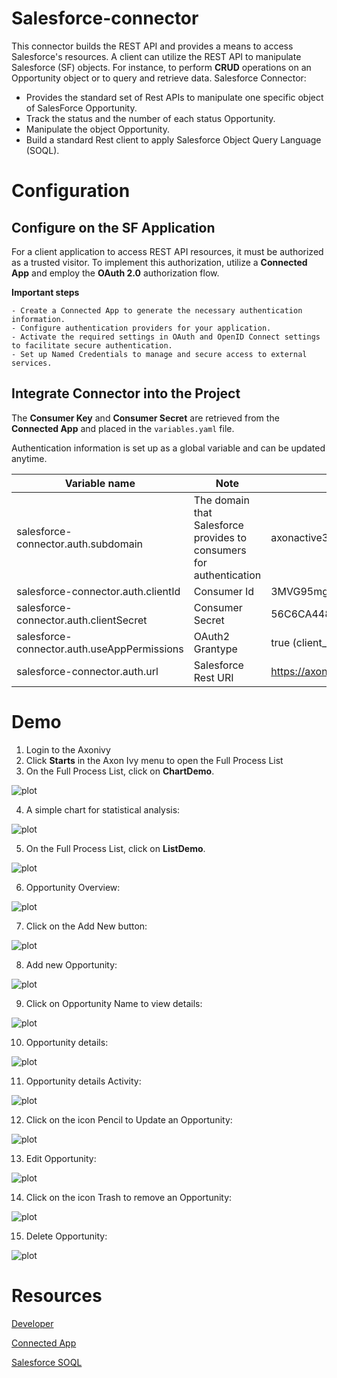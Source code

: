 # Salesforce-connector

This connector builds the REST API and provides a means to access Salesforce's resources. A client can utilize the REST API to manipulate Salesforce (SF) objects. For instance, to perform **CRUD** operations on an Opportunity object or to query and retrieve data. Salesforce Connector:

- Provides the standard set of Rest APIs to manipulate one specific object of SalesForce Opportunity.
- Track the status and the number of each status Opportunity.
- Manipulate the object Opportunity.
- Build a standard Rest client to apply Salesforce Object Query Language (SOQL).


# Configuration

  ## Configure on the SF Application
  For a client application to access REST API resources, it must be authorized as a trusted visitor. To implement this authorization, utilize a **Connected App** and employ the **OAuth 2.0** authorization flow.

  **Important steps**
  
    - Create a Connected App to generate the necessary authentication information.
    - Configure authentication providers for your application.
    - Activate the required settings in OAuth and OpenID Connect settings to facilitate secure authentication.
    - Set up Named Credentials to manage and secure access to external services.


  ## Integrate Connector into the Project
  The **Consumer Key** and **Consumer Secret** are retrieved from the **Connected App** and placed in the `variables.yaml` file.

  Authentication information is set up as a global variable and can be updated anytime.

  
  | Variable name                              | Note                                          |Example                                                                               |
  |--------------------------------------------|-----------------------------------------------|--------------------------------------------------------------------------------------|
  |salesforce-connector.auth.subdomain         |The domain that Salesforce provides to consumers for authentication         |axonactive3-dev-ed.develop                                                            |
  |salesforce-connector.auth.clientId          |Consumer Id                                    |3MVG95mg0lk4bathQF4Z_F1GcZZPr8ztvo29c53HhwOXnCKBkP8LkxHnb5KlydXj3Oomw0VHsY |
  |salesforce-connector.auth.clientSecret      |Consumer Secret                                |56C6CA448B49032828FE4C4DF16D1AF4804B8CC734E066B255A5B31A                     |
  |salesforce-connector.auth.useAppPermissions |OAuth2 Grantype                                |true (client_credentials)                                                             |
  |salesforce-connector.auth.url               |Salesforce Rest URI                            |https://axonactive3-dev-ed.develop.my.salesforce.com/services/data/v58.0              |



# Demo
  1. Login to the Axonivy
  2. Click **Starts** in the Axon Ivy menu to open the Full Process List
  3. On the Full Process List, click on **ChartDemo**.
  
  ![plot](/salesforce-connector-product/doc/img/sf-start-chart.png)
  
  4. A simple chart for statistical analysis:
  
  ![plot](/salesforce-connector-product/doc/img/sf-chart.png)
  
  5. On the Full Process List, click on **ListDemo**.
  
  ![plot](/salesforce-connector-product/doc/img/sf-start-list.png)
  
  6. Opportunity Overview:
  
  ![plot](/salesforce-connector-product/doc/img/sf-list.png)
  
  7. Click on the Add New button:
  
  ![plot](/salesforce-connector-product/doc/img/sf-start-addNew.png)
  
  8. Add new Opportunity:
  
  ![plot](/salesforce-connector-product/doc/img/sf-addNew.png)
  
  9. Click on Opportunity Name to view details:
  
  ![plot](/salesforce-connector-product/doc/img/sf-start-detail.png)
  
  10. Opportunity details:
  
  ![plot](/salesforce-connector-product/doc/img/sf-detail.png)
  
  11. Opportunity details Activity:
  
  ![plot](/salesforce-connector-product/doc/img/sf-detail-activity.png)
  
  12. Click on the icon Pencil to Update an Opportunity:
  
  ![plot](/salesforce-connector-product/doc/img/sf-start-edit.png)
  
  13. Edit Opportunity:
  
  ![plot](/salesforce-connector-product/doc/img/sf-edit.png)
  
  14. Click on the icon Trash to remove an Opportunity:
  
  ![plot](/salesforce-connector-product/doc/img/sf-start-delete.png)
  
  15. Delete Opportunity:
  
  ![plot](/salesforce-connector-product/doc/img/sf-delete.png)


# Resources
[Developer](https://developer.salesforce.com/docs)

[Connected App](https://help.salesforce.com/s/articleView?id=sf.connected_app_client_credentials_setup.htm&type=5)

[Salesforce SOQL](https://developer.salesforce.com/docs/atlas.en-us.soql_sosl.meta/soql_sosl/sforce_api_calls_soql.htm)


